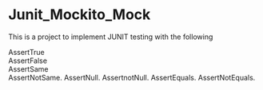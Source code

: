 # Junit_Mockito_Mock

This is a project to implement JUNIT testing with the following


AssertTrue<br>
AssertFalse<br>
AssertSame<br>
AssertNotSame. 
AssertNull. 
AssertnotNull. 
AssertEquals. 
AssertNotEquals. 

